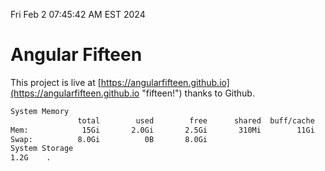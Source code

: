 Fri Feb  2 07:45:42 AM EST 2024

# Angular Fifteen


This project is live at [https://angularfifteen.github.io](https://angularfifteen.github.io "fifteen!") thanks to Github.

```bash
System Memory
               total        used        free      shared  buff/cache   available
Mem:            15Gi       2.0Gi       2.5Gi       310Mi        11Gi        13Gi
Swap:          8.0Gi          0B       8.0Gi
System Storage
1.2G	.
```
